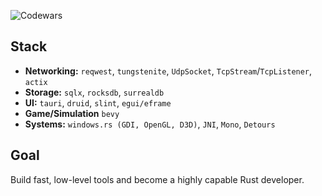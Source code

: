 ![Codewars](https://github.r2v.ch/codewars?user=SanseLGUH)
## Stack

- **Networking:** `reqwest`, `tungstenite`, `UdpSocket`, `TcpStream`/`TcpListener`, `actix`
- **Storage:** `sqlx`, `rocksdb`, `surrealdb`
- **UI:** `tauri`, `druid`, `slint`, `egui/eframe`
- **Game/Simulation** `bevy`
- **Systems:** `windows.rs (GDI, OpenGL, D3D)`, `JNI`, `Mono`, `Detours`

## Goal

Build fast, low-level tools and become a highly capable Rust developer.
